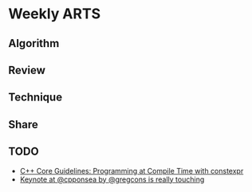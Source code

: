 # Weekly ARTS

## Algorithm

## Review

## Technique

## Share

## TODO

- [C++ Core Guidelines: Programming at Compile Time with constexpr](https://www.modernescpp.com/index.php/c-core-guidelines-programming-at-compile-time-with-constexpr)
- [Keynote at @cpponsea by @gregcons is really touching](https://twitter.com/pati_gallardo/status/1092355295622426624)
